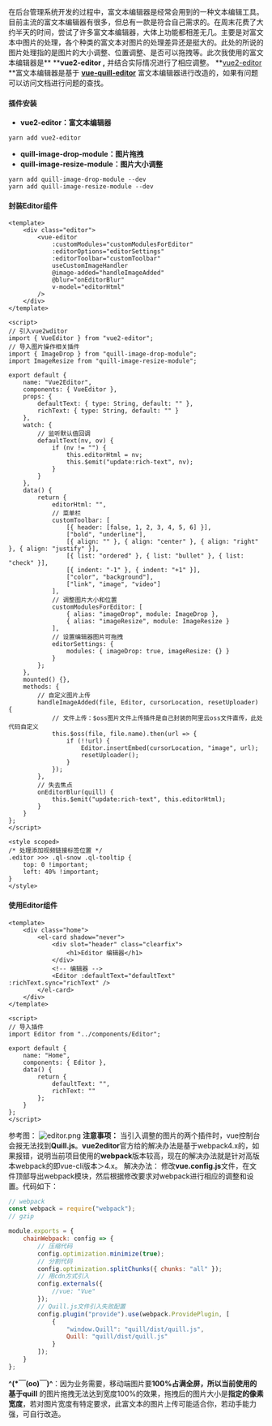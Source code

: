 在后台管理系统开发的过程中，富文本编辑器是经常会用到的一种文本编辑工具。目前主流的富文本编辑器有很多，但总有一款是符合自己需求的。在周末花费了大约半天的时间，尝试了许多富文本编辑器，大体上功能都相差无几。主要是对富文本中图片的处理，各个种类的富文本对图片的处理差异还是挺大的。此处的所说的图片处理指的是图片的大小调整、位置调整、是否可以拖拽等。此次我使用的富文本编辑器是** ****vue2-editor ,** 并结合实际情况进行了相应调整。
**[vue2-editor](https://www.vue2editor.com/) **富文本编辑器是基于 [**vue-quill-editor**](https://github.surmon.me/vue-quill-editor/) 富文本编辑器进行改造的，如果有问题可以访问文档进行问题的查找。
#### 插件安装

- **vue2-editor：富文本编辑器**
```shell
yarn add vue2-editor
```

- **quill-image-drop-module：图片拖拽**
- **quill-image-resize-module：图片大小调整**
```shell
yarn add quill-image-drop-module --dev
yarn add quill-image-resize-module --dev
```
#### 封装Editor组件
```vue
<template>
	<div class="editor">
		<vue-editor
			:customModules="customModulesForEditor"
			:editorOptions="editorSettings"
			:editorToolbar="customToolbar"
			useCustomImageHandler
			@image-added="handleImageAdded"
			@blur="onEditorBlur"
			v-model="editorHtml"
		/>
	</div>
</template>

<script>
// 引入vue2wditor
import { VueEditor } from "vue2-editor";
// 导入图片操作相关插件
import { ImageDrop } from "quill-image-drop-module";
import ImageResize from "quill-image-resize-module";

export default {
	name: "Vue2Editor",
	components: { VueEditor },
	props: {
		defaultText: { type: String, default: "" },
		richText: { type: String, default: "" }
	},
	watch: {
		// 监听默认值回调
		defaultText(nv, ov) {
			if (nv != "") {
				this.editorHtml = nv;
				this.$emit("update:rich-text", nv);
			}
		}
	},
	data() {
		return {
			editorHtml: "",
			// 菜单栏
			customToolbar: [
				[{ header: [false, 1, 2, 3, 4, 5, 6] }],
				["bold", "underline"],
				[{ align: "" }, { align: "center" }, { align: "right" }, { align: "justify" }],
				[{ list: "ordered" }, { list: "bullet" }, { list: "check" }],
				[{ indent: "-1" }, { indent: "+1" }],
				["color", "background"],
				["link", "image", "video"]
			],
			// 调整图片大小和位置
			customModulesForEditor: [
				{ alias: "imageDrop", module: ImageDrop },
				{ alias: "imageResize", module: ImageResize }
			],
			// 设置编辑器图片可拖拽
			editorSettings: {
				modules: { imageDrop: true, imageResize: {} }
			}
		};
	},
	mounted() {},
	methods: {
		// 自定义图片上传
		handleImageAdded(file, Editor, cursorLocation, resetUploader) {
			// 文件上传：$oss图片文件上传插件是自己封装的阿里云oss文件直传，此处代码自定义
			this.$oss(file, file.name).then(url => {
				if (!!url) {
					Editor.insertEmbed(cursorLocation, "image", url);
					resetUploader();
				}
			});
		},
		// 失去焦点
		onEditorBlur(quill) {
			this.$emit("update:rich-text", this.editorHtml);
		}
	}
};
</script>

<style scoped>
/* 处理添加视频链接标签位置 */
.editor >>> .ql-snow .ql-tooltip {
	top: 0 !important;
	left: 40% !important;
}
</style>
```
#### 使用Editor组件
```vue
<template>
	<div class="home">
		<el-card shadow="never">
			<div slot="header" class="clearfix">
				<h1>Editor 编辑器</h1>
			</div>
			<!-- 编辑器 -->
			<Editor :defaultText="defaultText" :richText.sync="richText" />
		</el-card>
	</div>
</template>

<script>
// 导入插件
import Editor from "../components/Editor";

export default {
	name: "Home",
	components: { Editor },
	data() {
		return {
			defaultText: "",
			richText: ""
		};
	}
};
</script>
```
参考图：
![editor.png](https://cdn.nlark.com/yuque/0/2020/png/271255/1598254891353-37c02cba-03db-44e5-9e69-4bc667fe398b.png#align=left&display=inline&height=281&originHeight=310&originWidth=684&size=9169&status=done&style=none&width=619)
**注意事项：**
当引入调整的图片的两个插件时，vue控制台会报无法找到**Quill.js**。**vue2editor**官方给的解决办法是基于webpack4.x的，如果报错，说明当前项目使用的**webpack**版本较高，现在的解决办法就是针对高版本webpack的即vue-cli版本＞4.x。
解决办法：
修改**vue.config.js**文件，在文件顶部导出webpack模块，然后根据修改要求对webpack进行相应的调整和设置。代码如下：
```javascript
// webpack
const webpack = require("webpack");
// gzip

module.exports = {
	chainWebpack: config => {
		// 压缩代码
		config.optimization.minimize(true);
		// 分割代码
		config.optimization.splitChunks({ chunks: "all" });
		// 用cdn方式引入
		config.externals({
			//vue: "Vue"
		});
		// Quill.js文件引入失败配置
		config.plugin("provide").use(webpack.ProvidePlugin, [
			{
				"window.Quill": "quill/dist/quill.js",
				Quill: "quill/dist/quill.js"
			}
		]);
	}
};
```
**^(*￣(oo)￣)^**：因为业务需要，移动端图片要**100%**占满全屏，所以当前使用的基于**quill** 的图片拖拽无法达到宽度100%的效果，拖拽后的图片大小是**指定的像素宽度**，若对图片宽度有特定要求，此富文本的图片上传可能适合你，若动手能力强，可自行改造。
